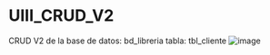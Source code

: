 # UIII_CRUD_V2
CRUD V2 de la base de datos: bd_libreria tabla: tbl_cliente
![image](https://github.com/GarciaJ128/UIII_CRUD_V2/assets/143743623/895e4c37-260f-4a6f-9646-e9135a55c373)

